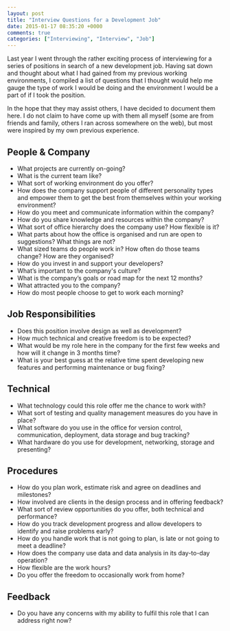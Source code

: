 ```yaml
---
layout: post
title: "Interview Questions for a Development Job"
date: 2015-01-17 08:35:20 +0000
comments: true
categories: ["Interviewing", "Interview", "Job"]
---
```


Last year I went through the rather exciting process of interviewing for a series of positions in search of a new development job. Having sat down and thought about what I had gained from my previous working environments, I compiled a list of questions that I thought would help me gauge the type of work I would be doing and the environment I would be a part of if I took the position.
<!--more-->
In the hope that they may assist others, I have decided to document them here. I do not claim to have come up with them all myself (some are from friends and family, others I ran across somewhere on the web), but most were inspired by my own previous experience.

## People & Company

- What projects are currently on-going?
- What is the current team like?
- What sort of working environment do you offer?
- How does the company support people of different personality types and empower them to get the best from themselves within your working environment?
- How do you meet and communicate information within the company?
- How do you share knowledge and resources within the company?
- What sort of office hierarchy does the company use? How flexible is it?
- What parts about how the office is organised and run are open to suggestions? What things are not?
- What sized teams do people work in? How often do those teams change? How are they organised?
- How do you invest in and support your developers?
- What’s important to the company's culture?
- What is the company’s goals or road map for the next 12 months?
- What attracted you to the company?
- How do most people choose to get to work each morning?

## Job Responsibilities

- Does this position involve design as well as development?
- How much technical and creative freedom is to be expected?
- What would be my role here in the company for the first few weeks and how will it change in 3 months time?
- What is your best guess at the relative time spent developing new features and performing maintenance or bug fixing?

## Technical

- What technology could this role offer me the chance to work with?
- What sort of testing and quality management measures do you have in place?
- What software do you use in the office for version control, communication, deployment, data storage and bug tracking?
- What hardware do you use for development, networking, storage and presenting?

## Procedures

- How do you plan work, estimate risk and agree on deadlines and milestones?
- How involved are clients in the design process and in offering feedback?
- What sort of review opportunities do you offer, both technical and performance?
- How do you track development progress and allow developers to identify and raise problems early?
- How do you handle work that is not going to plan, is late or not going to meet a deadline?
- How does the company use data and data analysis in its day-to-day operation?
- How flexible are the work hours?
- Do you offer the freedom to occasionally work from home?

## Feedback

- Do you have any concerns with my ability to fulfil this role that I can address right now?
